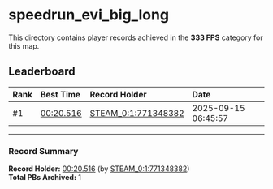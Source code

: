 # speedrun_evi_big_long

This directory contains player records achieved in the **333 FPS** category for this map.

## Leaderboard

| Rank | Best Time | Record Holder | Date                |
| :--- | :-------- | :------------ | :------------------ |
| #1   | [00:20.516](./00020516_STEAM_0_1_771348382_20250915-064557.zip) | [STEAM_0:1:771348382](https://speedrun16.com/profile/STEAM_0:1:771348382)   | 2025-09-15 06:45:57 |

---

### Record Summary
**Record Holder:** [00:20.516](./00020516_STEAM_0_1_771348382_20250915-064557.zip) (by [STEAM_0:1:771348382](https://speedrun16.com/profile/STEAM_0:1:771348382))  
**Total PBs Archived:** 1